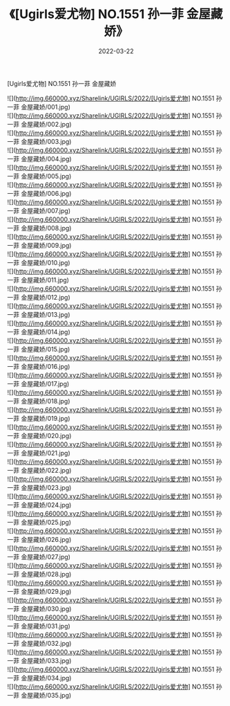 ﻿---
layout: post
title:  《[Ugirls爱尤物] NO.1551 孙一菲 金屋藏娇》
date:   2022-03-22
img: http://img.660000.xyz/Sharelink/UGIRLS/2022/[Ugirls爱尤物] NO.1551 孙一菲 金屋藏娇/000.jpg
categories: [美女, 清纯, 唯美]
---

[Ugirls爱尤物] NO.1551 孙一菲 金屋藏娇

 ![](http://img.660000.xyz/Sharelink/UGIRLS/2022/[Ugirls爱尤物] NO.1551 孙一菲 金屋藏娇/001.jpg) <br>![](http://img.660000.xyz/Sharelink/UGIRLS/2022/[Ugirls爱尤物] NO.1551 孙一菲 金屋藏娇/002.jpg) <br>![](http://img.660000.xyz/Sharelink/UGIRLS/2022/[Ugirls爱尤物] NO.1551 孙一菲 金屋藏娇/003.jpg) <br>![](http://img.660000.xyz/Sharelink/UGIRLS/2022/[Ugirls爱尤物] NO.1551 孙一菲 金屋藏娇/004.jpg) <br>![](http://img.660000.xyz/Sharelink/UGIRLS/2022/[Ugirls爱尤物] NO.1551 孙一菲 金屋藏娇/005.jpg) <br>![](http://img.660000.xyz/Sharelink/UGIRLS/2022/[Ugirls爱尤物] NO.1551 孙一菲 金屋藏娇/006.jpg) <br>![](http://img.660000.xyz/Sharelink/UGIRLS/2022/[Ugirls爱尤物] NO.1551 孙一菲 金屋藏娇/007.jpg) <br>![](http://img.660000.xyz/Sharelink/UGIRLS/2022/[Ugirls爱尤物] NO.1551 孙一菲 金屋藏娇/008.jpg) <br>![](http://img.660000.xyz/Sharelink/UGIRLS/2022/[Ugirls爱尤物] NO.1551 孙一菲 金屋藏娇/009.jpg) <br>![](http://img.660000.xyz/Sharelink/UGIRLS/2022/[Ugirls爱尤物] NO.1551 孙一菲 金屋藏娇/010.jpg) <br>![](http://img.660000.xyz/Sharelink/UGIRLS/2022/[Ugirls爱尤物] NO.1551 孙一菲 金屋藏娇/011.jpg) <br>![](http://img.660000.xyz/Sharelink/UGIRLS/2022/[Ugirls爱尤物] NO.1551 孙一菲 金屋藏娇/012.jpg) <br>![](http://img.660000.xyz/Sharelink/UGIRLS/2022/[Ugirls爱尤物] NO.1551 孙一菲 金屋藏娇/013.jpg) <br>![](http://img.660000.xyz/Sharelink/UGIRLS/2022/[Ugirls爱尤物] NO.1551 孙一菲 金屋藏娇/014.jpg) <br>![](http://img.660000.xyz/Sharelink/UGIRLS/2022/[Ugirls爱尤物] NO.1551 孙一菲 金屋藏娇/015.jpg) <br>![](http://img.660000.xyz/Sharelink/UGIRLS/2022/[Ugirls爱尤物] NO.1551 孙一菲 金屋藏娇/016.jpg) <br>![](http://img.660000.xyz/Sharelink/UGIRLS/2022/[Ugirls爱尤物] NO.1551 孙一菲 金屋藏娇/017.jpg) <br>![](http://img.660000.xyz/Sharelink/UGIRLS/2022/[Ugirls爱尤物] NO.1551 孙一菲 金屋藏娇/018.jpg) <br>![](http://img.660000.xyz/Sharelink/UGIRLS/2022/[Ugirls爱尤物] NO.1551 孙一菲 金屋藏娇/019.jpg) <br>![](http://img.660000.xyz/Sharelink/UGIRLS/2022/[Ugirls爱尤物] NO.1551 孙一菲 金屋藏娇/020.jpg) <br>![](http://img.660000.xyz/Sharelink/UGIRLS/2022/[Ugirls爱尤物] NO.1551 孙一菲 金屋藏娇/021.jpg) <br>![](http://img.660000.xyz/Sharelink/UGIRLS/2022/[Ugirls爱尤物] NO.1551 孙一菲 金屋藏娇/022.jpg) <br>![](http://img.660000.xyz/Sharelink/UGIRLS/2022/[Ugirls爱尤物] NO.1551 孙一菲 金屋藏娇/023.jpg) <br>![](http://img.660000.xyz/Sharelink/UGIRLS/2022/[Ugirls爱尤物] NO.1551 孙一菲 金屋藏娇/024.jpg) <br>![](http://img.660000.xyz/Sharelink/UGIRLS/2022/[Ugirls爱尤物] NO.1551 孙一菲 金屋藏娇/025.jpg) <br>![](http://img.660000.xyz/Sharelink/UGIRLS/2022/[Ugirls爱尤物] NO.1551 孙一菲 金屋藏娇/026.jpg) <br>![](http://img.660000.xyz/Sharelink/UGIRLS/2022/[Ugirls爱尤物] NO.1551 孙一菲 金屋藏娇/027.jpg) <br>![](http://img.660000.xyz/Sharelink/UGIRLS/2022/[Ugirls爱尤物] NO.1551 孙一菲 金屋藏娇/028.jpg) <br>![](http://img.660000.xyz/Sharelink/UGIRLS/2022/[Ugirls爱尤物] NO.1551 孙一菲 金屋藏娇/029.jpg) <br>![](http://img.660000.xyz/Sharelink/UGIRLS/2022/[Ugirls爱尤物] NO.1551 孙一菲 金屋藏娇/030.jpg) <br>![](http://img.660000.xyz/Sharelink/UGIRLS/2022/[Ugirls爱尤物] NO.1551 孙一菲 金屋藏娇/031.jpg) <br>![](http://img.660000.xyz/Sharelink/UGIRLS/2022/[Ugirls爱尤物] NO.1551 孙一菲 金屋藏娇/032.jpg) <br>![](http://img.660000.xyz/Sharelink/UGIRLS/2022/[Ugirls爱尤物] NO.1551 孙一菲 金屋藏娇/033.jpg) <br>![](http://img.660000.xyz/Sharelink/UGIRLS/2022/[Ugirls爱尤物] NO.1551 孙一菲 金屋藏娇/034.jpg) <br>![](http://img.660000.xyz/Sharelink/UGIRLS/2022/[Ugirls爱尤物] NO.1551 孙一菲 金屋藏娇/035.jpg) <br>